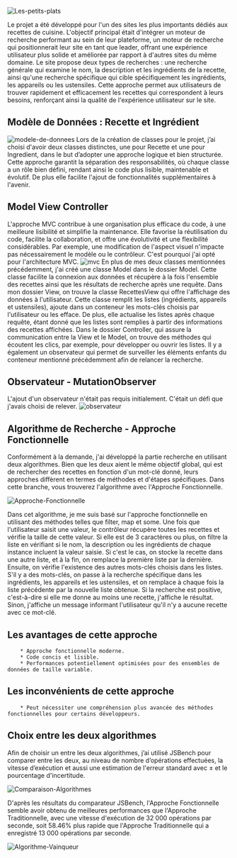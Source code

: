 ![Les-petits-plats](https://github.com/LEBDIOUA/LesPetitsPlats/assets/141866412/08d87323-01e5-4843-90d2-8323525faa00)

Le projet a été développé pour l'un des sites les plus importants dédiés aux recettes de cuisine. L'objectif principal était d'intégrer un moteur de recherche performant au sein de leur plateforme, un moteur de recherche qui positionnerait leur site en tant que leader, offrant une expérience utilisateur plus solide et améliorée par rapport à d'autres sites du même domaine.
Le site propose deux types de recherches : une recherche générale qui examine le nom, la description et les ingrédients de la recette, ainsi qu'une recherche spécifique qui cible spécifiquement les ingrédients, les appareils ou les ustensiles. Cette approche permet aux utilisateurs de trouver rapidement et efficacement les recettes qui correspondent à leurs besoins, renforçant ainsi la qualité de l'expérience utilisateur sur le site.

## Modèle de Données : Recette et Ingrédient

![modele-de-donnees](https://github.com/LEBDIOUA/LesPetitsPlats/assets/141866412/3b258974-1734-49ca-aa68-8f7cefeb43ab)
Lors de la création de classes pour le projet, j’ai choisi d'avoir deux classes distinctes, une pour Recette et une pour Ingredient, dans le but d’adopter une approche logique et bien structurée. Cette approche garantit la séparation des responsabilités, où chaque classe a un rôle bien défini, rendant ainsi le code plus lisible, maintenable et évolutif. De plus elle facilite l'ajout de fonctionnalités supplémentaires à l'avenir.

## Model View Controller

L'approche MVC contribue à une organisation plus efficace du code, à une meilleure lisibilité et simplifie la maintenance. Elle favorise la réutilisation du code, facilite la collaboration, et offre une évolutivité et une flexibilité considérables. Par exemple, une modification de l'aspect visuel n'impacte pas nécessairement le modèle ou le contrôleur. C'est pourquoi j'ai opté pour l'architecture MVC.
![mvc](https://github.com/LEBDIOUA/LesPetitsPlats/assets/141866412/741b29ba-1fae-48bb-a84f-e145794191ab)
En plus de mes deux classes mentionnées précédemment, j'ai créé une classe Model dans le dossier Model. Cette classe facilite la connexion aux données et récupère à la fois l'ensemble des recettes ainsi que les résultats de recherche après une requête.
Dans mon dossier View, on trouve la classe RecettesView qui offre l'affichage des données à l'utilisateur. Cette classe remplit les listes (ingrédients, appareils et ustensiles), ajoute dans un conteneur les mots-clés choisis par l'utilisateur ou les efface. De plus, elle actualise les listes après chaque requête, étant donné que les listes sont remplies à partir des informations des recettes affichées.
Dans le dossier Controller, qui assure la communication entre la View et le Model, on trouve des méthodes qui écoutent les clics, par exemple, pour développer ou ouvrir les listes. Il y a également un observateur qui permet de surveiller les éléments enfants du conteneur mentionné précédemment afin de relancer la recherche.

## Observateur - MutationObserver

L'ajout d'un observateur n'était pas requis initialement. C'était un défi que j'avais choisi de relever.
![observateur](https://github.com/LEBDIOUA/LesPetitsPlats/assets/141866412/73096570-0d5a-415a-9f4c-914bc5227b6a)

## Algorithme de Recherche - Approche Fonctionnelle

Conformément à la demande, j'ai développé la partie recherche en utilisant deux algorithmes. Bien que les deux aient le même objectif global, qui est de rechercher des recettes en fonction d'un mot-clé donné, leurs approches diffèrent en termes de méthodes et d'étapes spécifiques.
Dans cette branche, vous trouverez l'algorithme avec l'Approche Fonctionnelle.

![Approche-Fonctionnelle](https://github.com/LEBDIOUA/LesPetitsPlats/assets/141866412/9741ff5b-9734-4d02-9f65-a0e0efe75c2c)

Dans cet algorithme, je me suis basé sur l'approche fonctionnelle en utilisant des méthodes telles que filter, map et some.
Une fois que l'utilisateur saisit une valeur, le contrôleur récupère toutes les recettes et vérifie la taille de cette valeur. Si elle est de 3 caractères ou plus, on filtre la liste en vérifiant si le nom, la description ou les ingrédients de chaque instance incluent la valeur saisie. Si c'est le cas, on stocke la recette dans une autre liste, et à la fin, on remplace la première liste par la dernière. Ensuite, on vérifie l'existence des autres mots-clés choisis dans les listes. S'il y a des mots-clés, on passe à la recherche spécifique dans les ingrédients, les appareils et les ustensiles, et on remplace à chaque fois la liste précédente par la nouvelle liste obtenue.
Si la recherche est positive, c'est-à-dire si elle me donne au moins une recette, j'affiche le résultat. Sinon, j'affiche un message informant l'utilisateur qu'il n'y a aucune recette avec ce mot-clé.

## Les avantages de cette approche
        * Approche fonctionnelle moderne.
        * Code concis et lisible.
        * Performances potentiellement optimisées pour des ensembles de données de taille variable.

## Les inconvénients de cette approche
        * Peut nécessiter une compréhension plus avancée des méthodes fonctionnelles pour certains développeurs.

## Choix entre les deux algorithmes
Afin de choisir un entre les deux algorithmes, j’ai utilisé JSBench pour comparer entre les deux, au niveau de nombre d’opérations effectuées, la vitesse d’exécution et aussi une estimation de l'erreur standard avec ± et le pourcentage d'incertitude.

![Comparaison-Algorithmes](https://github.com/LEBDIOUA/LesPetitsPlats/assets/141866412/6ac0faac-0265-4b6e-8fd5-1730a9180050)

D'après les résultats du comparateur JSBench, l'Approche Fonctionnelle semble avoir obtenu de meilleures performances que l'Approche Traditionnelle, avec une vitesse d'exécution de 32 000 opérations par seconde, soit 58.46% plus rapide que l'Approche Traditionnelle qui a enregistré 13 000 opérations par seconde.

![Algorithme-Vainqueur](https://github.com/LEBDIOUA/LesPetitsPlats/assets/141866412/b7bb612a-e2a1-40a4-aada-c57523d63c80)

